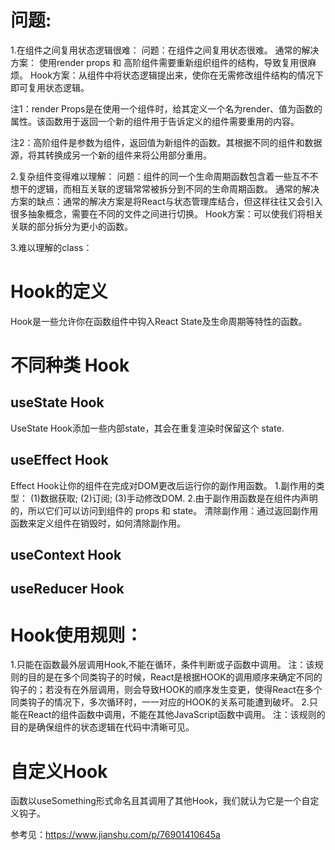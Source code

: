 # 问题:
1.在组件之间复用状态逻辑很难：
  问题：在组件之间复用状态很难。
  通常的解决方案： 使用render props 和 高阶组件需要重新组织组件的结构，导致复用很麻烦。
  Hook方案：从组件中将状态逻辑提出来，使你在无需修改组件结构的情况下即可复用状态逻辑。

  注1：render Props是在使用一个组件时，给其定义一个名为render、值为函数的属性。该函数用于返回一个新的组件用于告诉定义的组件需要重用的内容。

  注2：高阶组件是参数为组件，返回值为新组件的函数。其根据不同的组件和数据源，将其转换成另一个新的组件来将公用部分重用。

2.复杂组件变得难以理解：
  问题：组件的同一个生命周期函数包含着一些互不不想干的逻辑，而相互关联的逻辑常常被拆分到不同的生命周期函数。
  通常的解决方案的缺点：通常的解决方案是将React与状态管理库结合，但这样往往又会引入很多抽象概念，需要在不同的文件之间进行切换。
  Hook方案：可以使我们将相关关联的部分拆分为更小的函数。
  

3.难以理解的class：
  
# Hook的定义
Hook是一些允许你在函数组件中钩入React State及生命周期等特性的函数。

# 不同种类 Hook
## useState Hook
  UseState Hook添加一些内部state，其会在重复渲染时保留这个 state.

## useEffect Hook
  Effect Hook让你的组件在完成对DOM更改后运行你的副作用函数。
  1.副作用的类型：
    (1)数据获取;
    (2)订阅;
    (3)手动修改DOM.
  2.由于副作用函数是在组件内声明的，所以它们可以访问到组件的 props 和 state。
    清除副作用：通过返回副作用函数来定义组件在销毁时，如何清除副作用。

## useContext Hook

## useReducer Hook
  
# Hook使用规则：
  1.只能在函数最外层调用Hook,不能在循环，条件判断或子函数中调用。
    注：该规则的目的是在多个同类钩子的时候，React是根据HOOK的调用顺序来确定不同的钩子的；若没有在外层调用，则会导致HOOK的顺序发生变更，使得React在多个同类钩子的情况下，多次循环时，一一对应的HOOK的关系可能遭到破坏。
  2.只能在React的组件函数中调用，不能在其他JavaScript函数中调用。 
    注：该规则的目的是确保组件的状态逻辑在代码中清晰可见。

# 自定义Hook
  函数以useSomething形式命名且其调用了其他Hook，我们就认为它是一个自定义钩子。


参考见：https://www.jianshu.com/p/76901410645a

